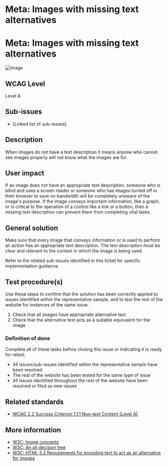 # Meta: Images with missing text alternatives

# Meta: Images with missing text alternatives
![image](https://github.com/stevefaulkner/test2b/assets/835859/bc180b58-6c99-4ce8-ad9e-be3dad8d4508)

## WCAG Level

Level A

## Sub-issues

* [Linked list of sub-issues]

## Description

When images do not have a text description it means anyone who cannot see images properly will not know what the images are for.

## User impact

If an image does not have an appropriate text description, someone who is blind and uses a screen reader or someone who has images turned off in their browser to save on bandwidth will be completely unaware of the image's purpose. If the image conveys important information, like a graph, or is critical to the operation of a control like a link or a button, then a missing text description can prevent them from completing vital tasks.

## General solution

Make sure that every image that conveys information or is used to perform an action has an appropriate text description. The text description must be clear and relevant to the context in which the image is being used.

Refer to the related sub-issues identified in this ticket for specific implementation guidance.

## Test procedure(s)

Use these steps to confirm that the solution has been correctly applied to issues identified within the representative sample, and to test the rest of the website for instances of the same issue.

1. Check that all images have appropriate alternative text
2. Check that the alternative text acts as a suitable equivalent for the image

### Definition of done

Complete all of these tasks before closing this issue or indicating it is ready for retest:

* All issues/sub-issues identified within the representative sample have been resolved
* The rest of the website has been tested for the same type of issue
* All issues identified throughout the rest of the website have been resolved or filed as new issues

## Related standards

* [WCAG 2.2 Success Criterion 1.1.1 Non-text Content (Level A)](https://www.w3.org/TR/WCAG22/#non-text-content)

## More information

* [W3C: Image concepts](https://www.w3.org/WAI/tutorials/images/decision-tree/)
* [W3C: An alt decision tree](https://www.w3.org/WAI/tutorials/images/decision-tree/)
* [W3C: HTML 5.2 Requirements for providing text to act as an alternative for images](https://www.w3.org/TR/html52/semantics-embedded-content.html#alt-text)
